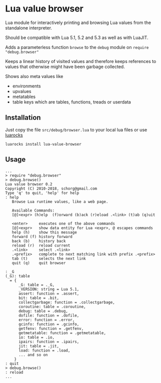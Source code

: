 # Lua value browser
Lua module for interactively printing and browsing Lua values from the standalone interpreter.

Should be compatible with Lua 5.1, 5.2 and 5.3 as well as with LuaJIT.

Adds a parameterless function `browse` to the `debug` module on `require "debug.browser"`

Keeps a linear history of visited values and therefore keeps references to values that otherwise might have been garbage collected.

Shows also meta values like
* environments
* upvalues
* metatables
* table keys which are tables, functions, treads or userdata

## Installation

Just copy the file `src/debug/browser.lua` to your local lua files or use [luarocks](https://luarocks.org)

```
luarocks install lua-value-browser
```

## Usage

```
...
> require "debug.browser"
> debug.browse()
Lua value browser 0.2
Copyright (C) 2010-2018, schorg@gmail.com
Type 'q' to quit, 'help' for help
: help
   Browse Lua runtime values, like a web page.

   Available Commands:
   [@]<expr> (h)elp  (f)orward (b)ack (r)eload .<link> (t)ab (q)uit
   
   <enter>     executes one of the above commands
   [@]<expr>   show data entity for Lua <expr>, @ escapes commands
   help (h)    show this message
   forward (f) history forward
   back (b)    history back
   reload (r)  reload current
   .<link>     select .<link>
   .<prefix>   complete to next matching link with prefix .<prefix>
   tab (t)     selects the next link
   quit (q)    quit browser

: _G 
(_G): table
  = {
      _G: table = ._G,
      _VERSION: string = Lua 5.1,
      assert: function = .assert,
      bit: table = .bit,
      collectgarbage: function = .collectgarbage,
      coroutine: table = .coroutine,
      debug: table = .debug,
      dofile: function = .dofile,
      error: function = .error,
      gcinfo: function = .gcinfo,
      getfenv: function = .getfenv,
      getmetatable: function = .getmetatable,
      io: table = .io,
      ipairs: function = .ipairs,
      jit: table = .jit,
      load: function = .load,
      ... and so on
    }
: quit
> debug.browse()
: reload
...
```
    